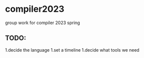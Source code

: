 # compiler2023
group work for compiler 2023 spring

## TODO:
1.decide the language
1.set a timeline
1.decide what tools we need
